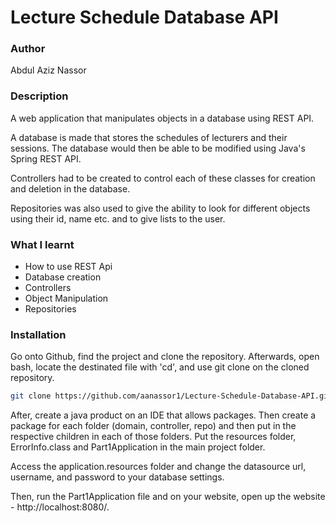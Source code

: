 # Lecture Schedule Database API

### Author
Abdul Aziz Nassor

### Description

A web application that manipulates objects in a database using REST API. 

A database is made that stores the schedules of lecturers and their sessions. The database would then be able to be modified using Java's Spring REST API.

Controllers had to be created to control each of these classes for creation and deletion in the database.

Repositories was also used to give the ability to look for different objects using their id, name etc. and to give lists to the user.

### What I learnt
* How to use REST Api
* Database creation
* Controllers
* Object Manipulation
* Repositories
  
### Installation

Go onto Github, find the project and clone the repository.
Afterwards, open bash, locate the destinated file with 'cd', and use git clone on the cloned repository.

```bash
git clone https://github.com/aanassor1/Lecture-Schedule-Database-API.git
```

After, create a java product on an IDE that allows packages. Then create a package for each folder (domain, controller, repo) and then put in the respective children in each of those folders. Put the resources folder, ErrorInfo.class and Part1Application in the main project folder.

Access the application.resources folder and change the datasource url, username, and password to your database settings.

Then, run the Part1Application file and on your website, open up the website - http://localhost:8080/.
